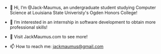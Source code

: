 - 👋 Hi, I’m @Jack-Maumus, an undergraduate student studying Computer Science at Louisiana State Univeristy's Ogden Honors College!
- 👀 I’m interested in an internship in software development to obtain more professional skills!
- 🌱 Visit JackMaumus.com to see more!

- 📫 How to reach me: jackmaumus@gmail.com

<!---
Jack-Maumus/Jack-Maumus is a ✨ special ✨ repository because its `README.md` (this file) appears on your GitHub profile.
You can click the Preview link to take a look at your changes.
--->
